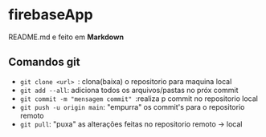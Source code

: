 # firebaseApp
README.md e feito em **Markdown**
## Comandos git
- ``git clone <url> ``: clona(baixa) o repositorio para maquina local
- ``git add --all``: adiciona todos os arquivos/pastas no próx commit
- ``git commit -m "mensagem commit" ``:realiza p commit no repositorio local 
- ``git push -u origin main``: "empurra" os commit's para o repositorio remoto
- ``git pull``: "puxa" as alterações feitas no repositorio remoto -> local  
